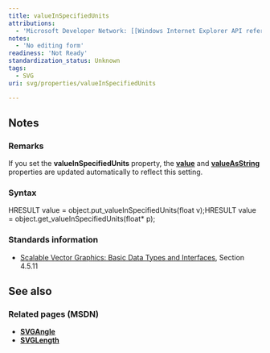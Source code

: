 ```yaml
---
title: valueInSpecifiedUnits
attributions:
  - 'Microsoft Developer Network: [[Windows Internet Explorer API reference](http://msdn.microsoft.com/en-us/library/ie/hh828809%28v=vs.85%29.aspx) Article]'
notes:
  - 'No editing form'
readiness: 'Not Ready'
standardization_status: Unknown
tags:
  - SVG
uri: svg/properties/valueInSpecifiedUnits

---
```

## <span>Notes</span>

### <span>Remarks</span>

If you set the **valueInSpecifiedUnits** property, the [**value**](/svg/properties/value) and [**valueAsString**](/svg/properties/valueAsString) properties are updated automatically to reflect this setting.

### <span>Syntax</span>

HRESULT value = object.put\_valueInSpecifiedUnits(float v);HRESULT value = object.get\_valueInSpecifiedUnits(float\* p);

### <span>Standards information</span>

-   [Scalable Vector Graphics: Basic Data Types and Interfaces](http://go.microsoft.com/fwlink/p/?linkid=204732), Section 4.5.11

## <span>See also</span>

### <span>Related pages (MSDN)</span>

-   [**SVGAngle**](/svg/objects/SVGAngle)
-   [**SVGLength**](/svg/objects/SVGLength)
